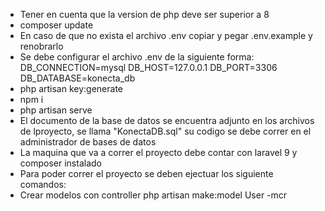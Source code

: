 - Tener en cuenta que la version de php deve ser superior a 8
- composer update
- En  caso de que no exista el archivo .env copiar y pegar .env.example y renobrarlo
- Se debe configurar el archivo .env de la siguiente forma:
    DB_CONNECTION=mysql
    DB_HOST=127.0.0.1
    DB_PORT=3306
    DB_DATABASE=konecta_db
- php artisan key:generate 
- npm i 
- php artisan serve
- El documento de la base de datos se encuentra adjunto en los archivos de lproyecto, se llama "KonectaDB.sql" su codigo se debe correr en el administrador de bases de datos
- La maquina que va a correr el proyecto debe contar con laravel 9 y composer instalado
- Para poder correr el proyecto se deben ejectuar los siguiente comandos:
- Crear modelos con controller php artisan make:model User -mcr